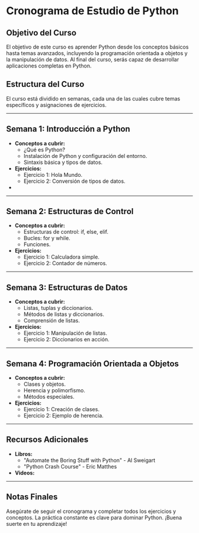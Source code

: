# Cronograma de Estudio de Python

## Objetivo del Curso
El objetivo de este curso es aprender Python desde los conceptos básicos hasta temas avanzados, incluyendo la programación orientada a objetos y la manipulación de datos. Al final del curso, serás capaz de desarrollar aplicaciones completas en Python.

## Estructura del Curso
El curso está dividido en semanas, cada una de las cuales cubre temas específicos y asignaciones de ejercicios.

---

## Semana 1: Introducción a Python
- **Conceptos a cubrir:**
  - ¿Qué es Python?
  - Instalación de Python y configuración del entorno.
  - Sintaxis básica y tipos de datos.
- **Ejercicios:**
  - Ejercicio 1: Hola Mundo.
  - Ejercicio 2: Conversión de tipos de datos.
- 

---

## Semana 2: Estructuras de Control
- **Conceptos a cubrir:**
  - Estructuras de control: if, else, elif.
  - Bucles: for y while.
  - Funciones.
- **Ejercicios:**
  - Ejercicio 1: Calculadora simple.
  - Ejercicio 2: Contador de números.


---

## Semana 3: Estructuras de Datos
- **Conceptos a cubrir:**
  - Listas, tuplas y diccionarios.
  - Métodos de listas y diccionarios.
  - Comprensión de listas.
- **Ejercicios:**
  - Ejercicio 1: Manipulación de listas.
  - Ejercicio 2: Diccionarios en acción.


---

## Semana 4: Programación Orientada a Objetos
- **Conceptos a cubrir:**
  - Clases y objetos.
  - Herencia y polimorfismo.
  - Métodos especiales.
- **Ejercicios:**
  - Ejercicio 1: Creación de clases.
  - Ejercicio 2: Ejemplo de herencia.

---

## Recursos Adicionales
- **Libros:**
  - "Automate the Boring Stuff with Python" - Al Sweigart
  - "Python Crash Course" - Eric Matthes
- **Videos:**

---

## Notas Finales
Asegúrate de seguir el cronograma y completar todos los ejercicios y conceptos. La práctica constante es clave para dominar Python. ¡Buena suerte en tu aprendizaje!

